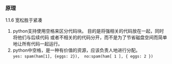### 原理
1.1.6  宽松胜于紧凑
1. python支持使用空格来区分代码块。 目的是将强相关的代码放在一起，同时将他们与后续代码
或者不相关的的代码分开，而不是为了节省磁盘空间而简单地让所有代码一起运行。
2. python中空格，是一种有价值的资源，应该负责人地进行分配。  
`
yes: spam(ham[1], {eggs: 2}), 
no:spam(ham[ 1 ], { eggs: 2 })
`